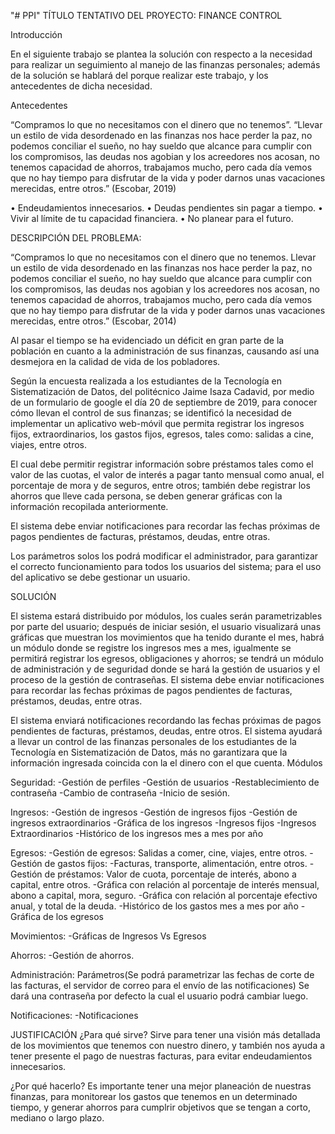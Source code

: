 "# PPI" 
TÍTULO TENTATIVO DEL PROYECTO:  FINANCE CONTROL

Introducción

En el siguiente trabajo se plantea la solución con respecto a la necesidad para realizar un seguimiento al manejo de las finanzas personales; además de la solución se hablará del porque realizar este trabajo, y los antecedentes de dicha necesidad.

Antecedentes

“Compramos lo que no necesitamos con el dinero que no tenemos”. 
“Llevar un estilo de vida desordenado en las finanzas nos hace perder la paz, no podemos conciliar el sueño, no hay sueldo que alcance para cumplir con los compromisos, las deudas nos agobian y los acreedores nos acosan, no tenemos capacidad de ahorros, trabajamos mucho, pero cada día vemos que no hay tiempo para disfrutar de la vida y poder darnos unas vacaciones merecidas, entre otros.” (Escobar, 2019)

•	Endeudamientos innecesarios.
•	Deudas pendientes sin pagar a tiempo.
•	Vivir al límite de tu capacidad financiera.
•	No planear para el futuro.

DESCRIPCIÓN DEL PROBLEMA:

“Compramos lo que no necesitamos con el dinero que no tenemos. 
Llevar un estilo de vida desordenado en las finanzas nos hace perder la paz, no podemos conciliar el sueño, no hay sueldo que alcance para cumplir con los compromisos, las deudas nos agobian y los acreedores nos acosan, no tenemos capacidad de ahorros, trabajamos mucho, pero cada día vemos que no hay tiempo para disfrutar de la vida y poder darnos unas vacaciones merecidas, entre otros.” (Escobar, 2014)


Al pasar el tiempo se ha evidenciado un déficit en gran parte de la población en cuanto a la administración de sus finanzas, causando así una desmejora en la calidad de vida de los pobladores. 

Según la encuesta realizada a los estudiantes de la Tecnología en Sistematización de Datos, del politécnico Jaime Isaza Cadavid, por medio de un formulario de google el día 20 de septiembre de 2019, para conocer cómo llevan el control de sus finanzas; se identificó la necesidad de implementar un aplicativo web-móvil que permita registrar los ingresos fijos, extraordinarios, los gastos fijos, egresos, tales como: salidas a cine, viajes, entre otros. 

El cual debe permitir registrar información sobre préstamos tales como el valor de las cuotas, el valor de interés a pagar tanto mensual como anual, el porcentaje de mora y de seguros, entre otros; también debe registrar los ahorros que lleve cada persona, se deben generar gráficas con la información recopilada anteriormente.

El sistema debe enviar notificaciones para recordar las fechas próximas de pagos pendientes de facturas, préstamos, deudas,  entre otras. 

Los parámetros solos los podrá modificar el administrador, para garantizar el correcto funcionamiento para todos los usuarios del sistema; para el uso del aplicativo se debe gestionar un usuario. 

SOLUCIÓN 

El sistema estará distribuido por módulos, los cuales serán parametrizables por parte del usuario; después de iniciar sesión, el usuario visualizará unas gráficas que muestran los movimientos que ha tenido durante el mes, habrá un módulo donde se registre los ingresos mes a mes, igualmente se permitirá registrar los egresos, obligaciones y ahorros; se tendrá un módulo de administración y de seguridad donde se hará la gestión de usuarios y el proceso de la gestión de contraseñas.
El sistema debe enviar notificaciones para recordar las fechas próximas de pagos pendientes de facturas, préstamos, deudas,  entre otras. 

El sistema enviará notificaciones recordando las fechas próximas de pagos pendientes de facturas, préstamos, deudas, entre otros. 
El sistema ayudará a llevar un control de las finanzas personales de los estudiantes de la Tecnología en Sistematización de Datos, más no garantizara que la información ingresada coincida con la el dinero con el que cuenta.
Módulos

Seguridad:
 -Gestión de perfiles
 -Gestión de usuarios
 -Restablecimiento de contraseña
 -Cambio de contraseña
 -Inicio de sesión.

Ingresos:
 -Gestión de ingresos 
  -Gestión de ingresos fijos
  -Gestión de ingresos extraordinarios
 -Gráfica de los ingresos
  -Ingresos fijos 
  -Ingresos Extraordinarios
 -Histórico de los ingresos mes a mes por año

Egresos:
 -Gestión de egresos: Salidas a comer, cine, viajes, entre otros.
 -Gestión de gastos fijos: -Facturas, transporte, alimentación, entre otros.
 -Gestión de préstamos: Valor de cuota, porcentaje de interés,  abono a capital, entre otros.
   -Gráfica con relación al porcentaje de interés mensual, abono a capital, mora, seguro.
   -Gráfica con relación al porcentaje efectivo anual, y total de la deuda.
 -Histórico de los gastos mes a mes por año
 -Gráfica de los egresos

Movimientos:
 -Gráficas de Ingresos Vs Egresos
 
Ahorros:
 -Gestión de ahorros.

Administración:
 Parámetros(Se podrá parametrizar las fechas de corte de las facturas, el servidor de correo para el envío de las notificaciones)
 Se dará una contraseña por defecto la cual el usuario podrá cambiar luego.

Notificaciones:
 -Notificaciones 


JUSTIFICACIÓN
¿Para qué sirve?
Sirve para tener una visión más detallada de los movimientos que tenemos con nuestro dinero, y también nos ayuda a tener presente el pago de nuestras facturas, para evitar endeudamientos innecesarios. 

¿Por qué hacerlo?
Es importante tener una mejor planeación de nuestras finanzas, para monitorear los gastos que tenemos en un determinado tiempo, y generar ahorros para cumplrir objetivos que se tengan a corto, mediano o largo plazo.

